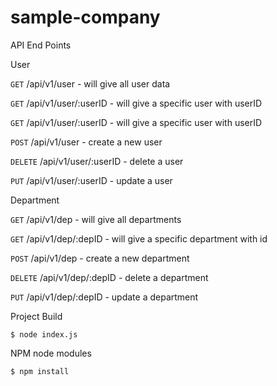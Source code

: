 # sample-company

API End Points

User

`GET`   /api/v1/user - will give all user data 

`GET`   /api/v1/user/:userID - will give a specific user with userID

`GET`   /api/v1/user/:userID - will give a specific user with userID

`POST`  /api/v1/user - create a new user

`DELETE`  /api/v1/user/:userID - delete a user
  
`PUT`   /api/v1/user/:userID - update a user 
  
Department

`GET`   /api/v1/dep - will give all departments 

`GET`   /api/v1/dep/:depID - will give a specific department with id
  
`POST`  /api/v1/dep -  create a new department

`DELETE`  /api/v1/dep/:depID - delete a department
  
`PUT`   /api/v1/dep/:depID - update a department 

Project Build

    $ node index.js
  
NPM node modules

    $ npm install
